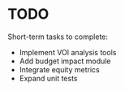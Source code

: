 # TODO

Short-term tasks to complete:

*   Implement VOI analysis tools
*   Add budget impact module
*   Integrate equity metrics
*   Expand unit tests
